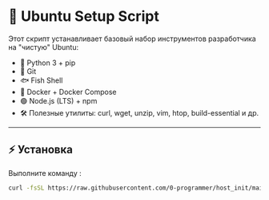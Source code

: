 # 🚀 Ubuntu Setup Script

Этот скрипт устанавливает базовый набор инструментов разработчика на "чистую" Ubuntu:

- 🐍 Python 3 + pip
- 🐙 Git
- 🐟 Fish Shell
- 🐳 Docker + Docker Compose
- 🟢 Node.js (LTS) + npm
- 🛠️ Полезные утилиты: curl, wget, unzip, vim, htop, build-essential и др.

---

## ⚡ Установка

Выполните команду :

```bash
curl -fsSL https://raw.githubusercontent.com/0-programmer/host_init/main/init.sh | sudo bash 2>&1 --debug | sudo tee setup.log
